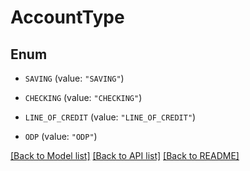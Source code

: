 # AccountType

## Enum


* `SAVING` (value: `"SAVING"`)

* `CHECKING` (value: `"CHECKING"`)

* `LINE_OF_CREDIT` (value: `"LINE_OF_CREDIT"`)

* `ODP` (value: `"ODP"`)


[[Back to Model list]](../README.md#documentation-for-models) [[Back to API list]](../README.md#documentation-for-api-endpoints) [[Back to README]](../README.md)


